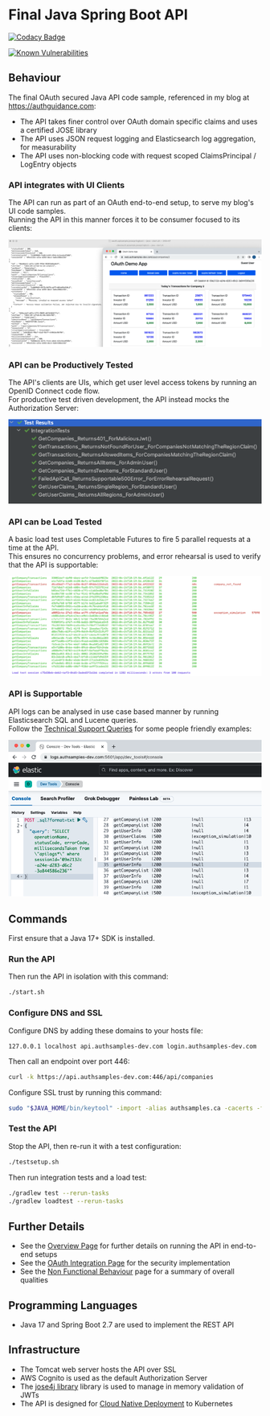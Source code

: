 # Final Java Spring Boot API

[![Codacy Badge](https://app.codacy.com/project/badge/Grade/599ddc4dabcc4810b6ac9af8ddc8bc20)](https://www.codacy.com/gh/gary-archer/oauth.apisample.javaspringboot/dashboard?utm_source=github.com&amp;utm_medium=referral&amp;utm_content=gary-archer/oauth.apisample.javaspringboot&amp;utm_campaign=Badge_Grade)

[![Known Vulnerabilities](https://snyk.io/test/github/gary-archer/oauth.apisample.javaspringboot/badge.svg?targetFile=build.gradle)](https://snyk.io/test/github/gary-archer/oauth.apisample.javaspringboot?targetFile=build.gradle)

## Behaviour

The final OAuth secured Java API code sample, referenced in my blog at https://authguidance.com:

* The API takes finer control over OAuth domain specific claims and uses a certified JOSE library
* The API uses JSON request logging and Elasticsearch log aggregation, for measurability
* The API uses non-blocking code with request scoped ClaimsPrincipal / LogEntry objects

### API integrates with UI Clients

The API can run as part of an OAuth end-to-end setup, to serve my blog's UI code samples.\
Running the API in this manner forces it to be consumer focused to its clients:

![SPA and API](./images/spa-and-api.png)

### API can be Productively Tested

The API's clients are UIs, which get user level access tokens by running an OpenID Connect code flow.\
For productive test driven development, the API instead mocks the Authorization Server:

![Test Driven Development](./images/tests.png)

### API can be Load Tested

A basic load test uses Completable Futures to fire 5 parallel requests at a time at the API.\
This ensures no concurrency problems, and error rehearsal is used to verify that the API is supportable:

![Load Test](./images/loadtest.png)

### API is Supportable

API logs can be analysed in use case based manner by running Elasticsearch SQL and Lucene queries.\
Follow the [Technical Support Queries](https://authguidance.com/2019/08/02/intelligent-api-platform-analysis/) for some people friendly examples:

![Support Queries](./images/support-queries.png)

## Commands

First ensure that a Java 17+ SDK is installed.

### Run the API

Then run the API in isolation with this command:

```bash
./start.sh
```

### Configure DNS and SSL

Configure DNS by adding these domains to your hosts file:

```text
127.0.0.1 localhost api.authsamples-dev.com login.authsamples-dev.com
```

Then call an endpoint over port 446:

```bash
curl -k https://api.authsamples-dev.com:446/api/companies
```

Configure SSL trust by running this command:

```bash
sudo "$JAVA_HOME/bin/keytool" -import -alias authsamples.ca -cacerts -file ./certs/authsamples-dev.ca.pem -storepass changeit -noprompt
```

### Test the API

Stop the API, then re-run it with a test configuration:

```bash
./testsetup.sh
```

Then run integration tests and a load test:

```bash
./gradlew test --rerun-tasks
./gradlew loadtest --rerun-tasks
```

## Further Details

* See the [Overview Page](https://authguidance.com/2019/03/24/java-spring-boot-api-overview/) for further details on running the API in end-to-end setups
* See the [OAuth Integration Page](https://authguidance.com/2019/03/24/java-spring-boot-api-coding-key-points/) for the security implementation
* See the [Non Functional Behaviour](https://authguidance.com/2017/10/08/corporate-code-sample-core-behavior/) page for a summary of overall qualities

## Programming Languages

* Java 17 and Spring Boot 2.7 are used to implement the REST API

## Infrastructure

* The Tomcat web server hosts the API over SSL
* AWS Cognito is used as the default Authorization Server
* The [jose4j library](https://bitbucket.org/b_c/jose4j/wiki/Home) library is used to manage in memory validation of JWTs
* The API is designed for [Cloud Native Deployment](https://github.com/gary-archer/oauth.cloudnative.local) to Kubernetes
